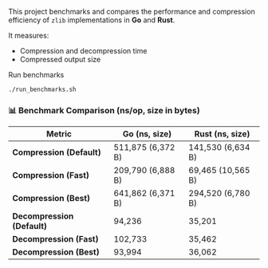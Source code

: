 This project benchmarks and compares the performance and compression efficiency of `zlib` implementations in **Go** and **Rust**.

It measures:
- Compression and decompression time
- Compressed output size

Run benchmarks
```sh
./run_benchmarks.sh
```

### 📊 Benchmark Comparison (ns/op, size in bytes)

| Metric                      | Go (ns, size)      | Rust (ns, size)    |
|-----------------------------|---------------------|---------------------|
| **Compression (Default)**   | 511,875 (6,372 B)   | 141,530 (6,634 B)   |
| **Compression (Fast)**      | 209,790 (6,888 B)   | 69,465 (10,565 B)   |
| **Compression (Best)**      | 641,862 (6,371 B)   | 294,520 (6,780 B)   |
| **Decompression (Default)** | 94,236              | 35,201              |
| **Decompression (Fast)**    | 102,733             | 35,462              |
| **Decompression (Best)**    | 93,994              | 36,062              |
